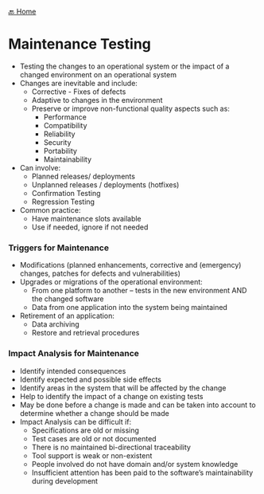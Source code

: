 [🔙 Home](../home.md)

# Maintenance Testing

* Testing the changes to an operational system or the impact of a changed environment on an operational system
* Changes are inevitable and include:
  * Corrective - Fixes of defects
  * Adaptive to changes in the environment 
  * Preserve or improve non-functional quality aspects such as:
    * Performance
    * Compatibility
    * Reliability
    * Security
    * Portability
    * Maintainability
* Can involve:
  * Planned releases/ deployments
  * Unplanned releases / deployments (hotfixes)
  * Confirmation Testing
  * Regression Testing
* Common practice:
  * Have maintenance slots available
  * Use if needed, ignore if not needed

### Triggers for Maintenance
* Modifications (planned enhancements, corrective and (emergency) changes, patches for defects and vulnerabilities)
* Upgrades or migrations of the operational environment:
  * From one platform to another – tests in the new environment AND the changed software
  * Data from one application into the system being maintained
* Retirement of an application:
  * Data archiving
  * Restore and retrieval procedures

### Impact Analysis for Maintenance
* Identify intended consequences
* Identify expected and possible side effects
* Identify areas in the system that will be affected by the change
* Help to identify the impact of a change on existing tests
* May be done before a change is made and can be taken into account to determine whether a change should be made
* Impact Analysis can be difficult if:
  * Specifications are old or missing
  * Test cases are old or not documented
  * There is no maintained bi-directional traceability
  * Tool support is weak or non-existent
  * People involved do not have domain and/or system knowledge
  * Insufficient attention has been paid to the software’s maintainability during development
